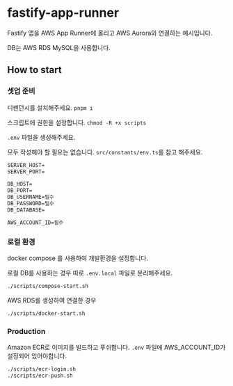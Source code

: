 # fastify-app-runner

Fastify 앱을 AWS App Runner에 올리고 AWS Aurora와 연결하는 예시입니다.

DB는 AWS RDS MySQL을 사용합니다.

## How to start

### 셋업 준비

디펜던시를 설치해주세요.
`pnpm i`

스크립트에 권한을 설정합니다.
`chmod -R +x scripts`

`.env` 파일을 생성해주세요.

모두 작성해야 할 필요는 없습니다. `src/constants/env.ts`를 참고 해주세요.

```txt
SERVER_HOST=
SERVER_PORT=

DB_HOST=
DB_PORT=
DB_USERNAME=필수
DB_PASSWORD=필수
DB_DATABASE=

AWS_ACCOUNT_ID=필수
```

### 로컬 환경

docker compose 를 사용하여 개발환경을 설정합니다.

로컬 DB를 사용하는 경우 따로 `.env.local` 파일로 분리해주세요.

```bash
./scripts/compose-start.sh
```

AWS RDS를 생성하여 연결한 경우

```bash
./scripts/docker-start.sh
```

### Production

Amazon ECR로 이미지를 빌드하고 푸쉬합니다. `.env` 파일에 AWS_ACCOUNT_ID가 설정되어 있어야합니다.

```bash
./scripts/ecr-login.sh
./scripts/ecr-push.sh
```

